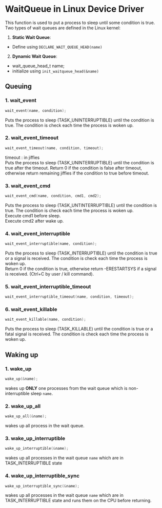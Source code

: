 # WaitQueue in Linux Device Driver
This function is used to put a process to sleep until some condition is true. 
Two types of wait queues are defined in the Linux kernel:
1. **Static Wait Queue**: 
- Define using `DECLARE_WAIT_QUEUE_HEAD(name)`
2. **Dynamic Wait Queue**:
- wait_queue_head_t name;
- initialize using `init_waitqueue_head(&name)`

## Queuing
### 1. wait_event
```c
wait_event(name, condition);
```
Puts the process to sleep (TASK_UNINTERRUPTIBLE) until the condition is true. The condition is check each time the process is woken up.
### 2. wait_event_timeout
```c
wait_event_timeout(name, condition, timeout);
```
timeout : in jiffies <br>
Puts the process to sleep (TASK_UNINTERRUPTIBLE) until the condition is true after the timeout. Return 0 if the condition is false after timeout, otherwise return remaining jiffies if the condition to true before timeout.
### 3. wait_event_cmd
```c
wait_event_cmd(name, condition, cmd1, cmd2);
```
Puts the process to sleep (TASK_UNTINTERRUPTIBLE) until the condition is true. The condition is check each time the process is woken up. <br>
Execute cmd1 before sleep. <br>
Execute cmd2 after wake up.
### 4. wait_event_interruptible
```c
wait_event_interruptible(name, condition);
```
Puts the process to sleep (TASK_INTERRUPTIBLE) until the condition is true or a signal is received. The condition is check each time the process is woken up. <br>
Return 0 if the condition is true, otherwise return -ERESTARTSYS if a signal is received. (Ctrl+C by user / kill command).

### 5. wait_event_interruptible_timeout
```c
wait_event_interruptible_timeout(name, condition, timeout);
```
### 6. wait_event_killable
```c
wait_event_killable(name, condition);
```
Puts the process to sleep (TASK_KILLABLE) until the condition is true or a fatal signal is received. The condition is check each time the process is woken up.

## Waking up

### 1. wake_up
```c
wake_up(&name);
```
wakes up **ONLY** one processes from the wait queue which is non-interruptible sleep `name`.
### 2. wake_up_all
```c
wake_up_all(&name);
```
wakes up all process in the wait queue.

### 3. wake_up_interruptible
```c
wake_up_interruptible(&name);
```
wakes up all processes in the wait queue `name` which are in TASK_INTERRUPTIBLE state
### 4. wake_up_interruptible_sync
```c
wake_up_interruptible_sync(&name);
```
wakes up all processes in the wait queue `name` which are in TASK_INTERRUPTIBLE state and runs them on the CPU before returning.

